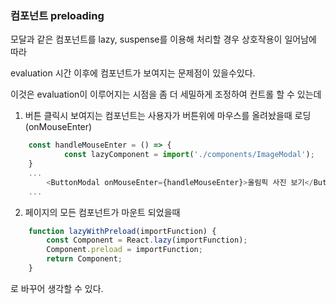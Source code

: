 ### 컴포넌트 preloading

모달과 같은 컴포넌트를 lazy, suspense를 이용해 처리할 경우 상호작용이 일어남에 따라

evaluation 시간 이후에 컴포넌트가 보여지는 문제점이 있을수있다.

이것은 evaluation이 이루어지는 시점을 좀 더 세밀하게 조정하여 컨트롤 할 수 있는데

1. 버튼 클릭시 보여지는 컴포넌트는 사용자가 버튼위에 마우스를 올려놨을때 로딩 (onMouseEnter)
```js
    const handleMouseEnter = () => {
            const lazyComponent = import('./components/ImageModal');
    }
    ...
        <ButtonModal onMouseEnter={handleMouseEnter}>올림픽 사진 보기</ButtonModal>
    ...
```
2. 페이지의 모든 컴포넌트가 마운트 되었을때
```js
    function lazyWithPreload(importFunction) {
        const Component = React.lazy(importFunction);
        Component.preload = importFunction;
        return Component;
    }
```

로 바꾸어 생각할 수 있다.

